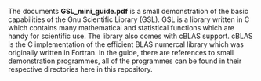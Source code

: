 The documents **GSL_mini_guide.pdf** is a small demonstration of the basic capabilities of the Gnu Scientific Library (GSL).
GSL is a library written in C which contains many mathematical and statistical functions which are handy for scientific use.
The library also comes with cBLAS support. cBLAS is the C implementation of the efficient BLAS numercal library which was
originally written in Fortran. In the guide, there are references to small demonstration programmes, all of the programmes can
be found in their respective directories here in this repository.
